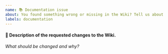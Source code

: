 ```yaml
---
name: 📚 Documentation issue
about: You found something wrong or missing in the Wiki? Tell us about it, so that we can correct/add it to the Wiki.
labels: documentation
---
```


#### 📝 Description of the requested changes to the Wiki.

_What should be changed and why?_
